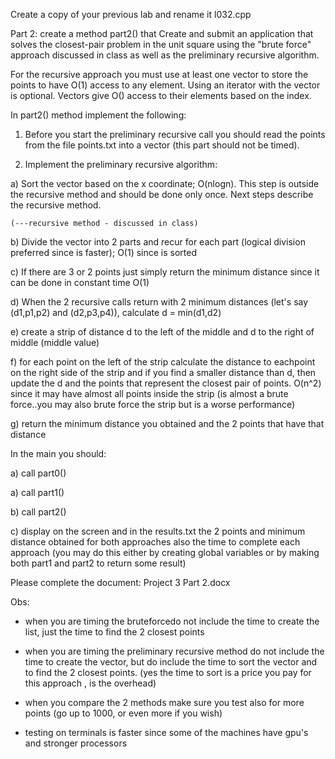 Create a copy of your previous lab and rename it l032.cpp

Part 2: create a method part2() that
Create and submit an application that solves the closest-pair problem in the unit square using the "brute force" approach discussed in class as well as the preliminary recursive algorithm.

For the recursive approach you must use at least one vector to store the points to have O(1) access to any element. Using an iterator with the vector is optional. Vectors give O() access to their elements based on the index.

In part2() method implement the following:

1) Before you start the preliminary recursive call you should read the points from the file points.txt into a vector (this part should not be timed).

2) Implement the preliminary recursive algorithm:

a) Sort the vector based on the x coordinate; O(nlogn). This step is outside the recursive method and should be done only once. Next steps describe the recursive method.

    (---recursive method - discussed in class)

b) Divide the vector into 2 parts and recur for each part (logical division preferred since is faster); O(1) since is sorted

c) If there are 3 or 2 points just simply return the minimum distance since it can be done in constant time O(1)

d) When the 2 recursive calls return with 2 minimum distances (let's say (d1,p1,p2) and (d2,p3,p4)), calculate d = min(d1,d2)

e) create a strip of distance d to the left of the middle and d to the right of middle (middle value)

f) for each point on the left of the strip calculate the distance to eachpoint on the right side of the strip and if you find a smaller distance than d, then update the d and the points that represent the closest pair of points. O(n^2) since it may have almost all points inside the strip (is almost a brute force..you may also brute force the strip but is a worse performance)

g) return the minimum distance you obtained and the 2 points that have that distance

 

In the main you should:

a) call part0()

a) call part1()

b) call part2()

c) display on the screen and in the results.txt the 2 points and minimum distance obtained for both approaches also the time to complete each approach (you may do this either by creating global variables or by making both part1 and part2 to return some result)

Please complete the document: Project 3 Part 2.docx

 

Obs:

- when you are timing the bruteforcedo not include the time to create the list, just the time to find the 2 closest points

- when you are timing the preliminary recursive method do not include the time to create the vector, but do include the time to sort the vector and to find the 2 closest points. (yes the time to sort is a price you pay for this approach , is the overhead)

- when you compare the 2 methods make sure you test also for more points (go up to 1000, or even more if you wish)

- testing on terminals is faster since some of the machines have gpu's and stronger processors